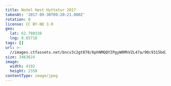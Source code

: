 ```yaml
---
title: NoVel Høst Hyttetur 2017
takenAt: '2017-09-30T09:20:21.000Z'
rotation: 0
license: CC BY-ND 3.0
geo:
  lat: 62.780338
  lng: 8.85718
tags: []
url: >-
  //images.ctfassets.net/bncv3c2gt878/6phNMQQYIPgyW0MhVZL47a/90c9315bd2b52ac0d49086c28960e1b0/novel-hst-hyttetur-2017_37389552216_o
size: 3463624
image:
  width: 4192
  height: 2358
contentType: image/jpeg
---
```


